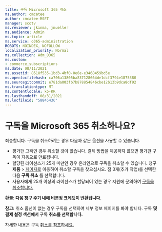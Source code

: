 ```yaml
---
title: 구독 Microsoft 365 취소
ms.author: cmcatee
author: cmcatee-MSFT
manager: scotv
ms.reviewer: jkinma, jmueller
ms.audience: Admin
ms.topic: article
ms.service: o365-administration
ROBOTS: NOINDEX, NOFOLLOW
localization_priority: Normal
ms.collection: Adm_O365
ms.custom:
- commerce_subscriptions
ms.date: 08/11/2021
ms.assetid: 8518f535-1bd3-4bf0-8e6e-e3468459bd5e
ms.openlocfilehash: ca706a13805ba837128664de1dcf3794e1875380
ms.sourcegitcommit: e781da003fb7b878854846cbe12b13b9dca8df92
ms.translationtype: MT
ms.contentlocale: ko-KR
ms.lasthandoff: 08/31/2021
ms.locfileid: "58845436"
---
```

# <a name="canceling-your-microsoft-365-subscription"></a>구독을 Microsoft 365 취소하나요?

죄송합니다. 구독을 취소하려는 경우 다음과 같은 옵션을 사용할 수 있습니다.
  
- 평가판 고객인 경우 취소할 것이 없습니다. 결제 방법을 제공하지 않으면 평가판 구독이 자동으로 만료됩니다.
- 할당된 라이선스가 25개 미만인 경우 온라인으로 구독을 취소할 수 있습니다. 청구 **제품** \> [페이지로](https://go.microsoft.com/fwlink/p/?linkid=842054) 이동하여 취소할 구독을 찾으십시오. 점 3개(추가 작업)를 선택한 다음 **구독 취소** 를 선택합니다.
- 사용자에게 25개 이상의 라이선스가 할당되어 있는 경우 지원에 문의하여 [구독을 취소합니다.](https://go.microsoft.com/fwlink/p/?linkid=518322)

**환불: 다음 청구 주기 내에 비분정 크레딧이 반환됩니다.**

**참고:** 취소 옵션이 없는 경우 구독을 선택하여 세부 정보 페이지를 봐야 합니다. 구독 **및 결제 설정 섹션에서** 구독 **취소를 선택합니다.**

자세한 내용은 구독 [취소를 참조하세요.](https://docs.microsoft.com/microsoft-365/commerce/subscriptions/cancel-your-subscription)